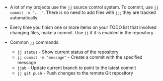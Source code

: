 - A lot of my projects use the `jj` source control system. To commit, use `jj commit -m "..."`. There is no need to add files with `jj`; they are tracked automatically.

- Every time you finish one or more items on your TODO list that involved changing files, make a commit. Use `jj` if it is enabled in the repository.

- Common `jj` commands:
  - `jj status` - Show current status of the repository
  - `jj commit -m "message"` - Create a commit with the specified message
  - `jjub` - Update current branch to point to the latest commit
  - `jj git push` - Push changes to the remote Git repository

